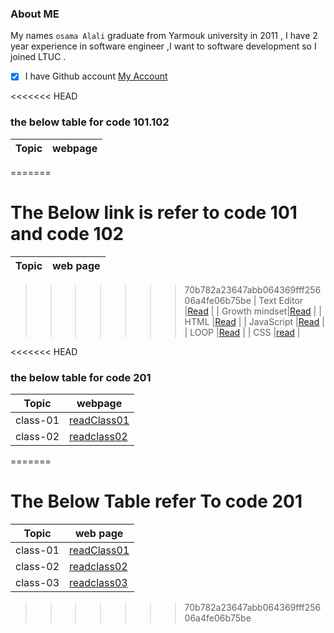 ###  About ME
My names `osama Alali` graduate from Yarmouk university   in 2011 , I have 2 year experience in software engineer ,I want to software development so I joined  LTUC .

- [x]  I have Github account [My Account](https://github.com/OsamaAlali)

<<<<<<< HEAD
### the below table for code 101.102

|     Topic     |   webpage                 |
| -----         | -------------------------  |
=======
# The Below link is refer to code 101 and code 102

|     Topic     |   web page                 |
| ------------  | -------------------------  |
>>>>>>> 70b782a23647abb064369fff25606a4fe06b75be
| Text Editor   |[Read](Editor.md)           |
| Growth mindset|[Read](mindset.md)          |
|    HTML       |[Read](HTML.md)             |
|   JavaScript  |[Read](JavaScript.md)       |
|    LOOP       |[Read](Loopmd)              |
|    CSS        |[read](CSS.md)              |

<<<<<<< HEAD
### the below table for code 201
| Topic         |       webpage              |
|--------------|---------------------|
|  class-01     |[readClass01](class-01.md)  |
| class-02      |[readclass02](class-02.md)  |
=======


# The Below Table refer To code 201

|     Topic     |  web page                |
|---------------|------------------        |
|  class-01     |[readClass01](class-01.md)|
| class-02      |[readclass02](class-02.md)|
| class-03      |[readclass03](class-03.md)|
>>>>>>> 70b782a23647abb064369fff25606a4fe06b75be
